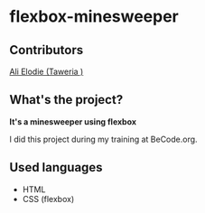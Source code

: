 # flexbox-minesweeper

## Contributors

[Ali Elodie (Taweria )]( https://github.com/Taweria)


## What's the project?

**It's a minesweeper using flexbox**

I did this project during my training at BeCode.org.

## Used languages

* HTML
* CSS (flexbox)